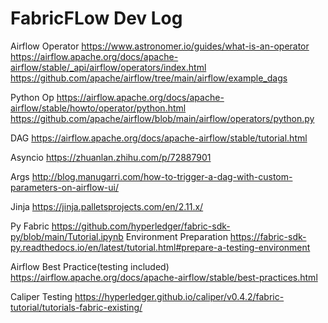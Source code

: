 # FabricFLow Dev Log

Airflow Operator
https://www.astronomer.io/guides/what-is-an-operator
https://airflow.apache.org/docs/apache-airflow/stable/_api/airflow/operators/index.html
https://github.com/apache/airflow/tree/main/airflow/example_dags

Python Op
https://airflow.apache.org/docs/apache-airflow/stable/howto/operator/python.html
https://github.com/apache/airflow/blob/main/airflow/operators/python.py

DAG
https://airflow.apache.org/docs/apache-airflow/stable/tutorial.html

Asyncio
https://zhuanlan.zhihu.com/p/72887901

Args
http://blog.manugarri.com/how-to-trigger-a-dag-with-custom-parameters-on-airflow-ui/

Jinja
https://jinja.palletsprojects.com/en/2.11.x/

Py Fabric
https://github.com/hyperledger/fabric-sdk-py/blob/main/Tutorial.ipynb
Environment Preparation
https://fabric-sdk-py.readthedocs.io/en/latest/tutorial.html#prepare-a-testing-environment

Airflow Best Practice(testing included)
https://airflow.apache.org/docs/apache-airflow/stable/best-practices.html

Caliper Testing
https://hyperledger.github.io/caliper/v0.4.2/fabric-tutorial/tutorials-fabric-existing/
